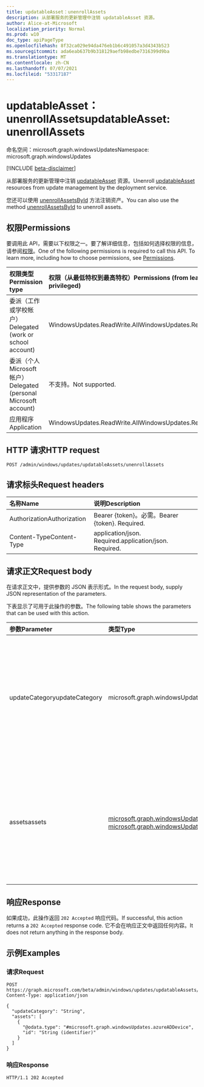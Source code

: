 ```yaml
---
title: updatableAsset：unenrollAssets
description: 从部署服务的更新管理中注销 updatableAsset 资源。
author: Alice-at-Microsoft
localization_priority: Normal
ms.prod: w10
doc_type: apiPageType
ms.openlocfilehash: 8f32ca029e94da476eb1b6c491057a3d4343b523
ms.sourcegitcommit: ada6eab637b9b318129aefb98edbe7316399d9ba
ms.translationtype: MT
ms.contentlocale: zh-CN
ms.lasthandoff: 07/07/2021
ms.locfileid: "53317187"
---
```

# <a name="updatableasset-unenrollassets"></a><span data-ttu-id="fe646-103">updatableAsset：unenrollAssets</span><span class="sxs-lookup"><span data-stu-id="fe646-103">updatableAsset: unenrollAssets</span></span>
<span data-ttu-id="fe646-104">命名空间：microsoft.graph.windowsUpdates</span><span class="sxs-lookup"><span data-stu-id="fe646-104">Namespace: microsoft.graph.windowsUpdates</span></span>

[!INCLUDE [beta-disclaimer](../../includes/beta-disclaimer.md)]

<span data-ttu-id="fe646-105">从部署服务的更新管理中注销 [updatableAsset](../resources/windowsupdates-updatableasset.md) 资源。</span><span class="sxs-lookup"><span data-stu-id="fe646-105">Unenroll [updatableAsset](../resources/windowsupdates-updatableasset.md) resources from update management by the deployment service.</span></span>

<span data-ttu-id="fe646-106">您还可以使用 [unenrollAssetsById](windowsupdates-updatableasset-unenrollassetsbyid.md) 方法注销资产。</span><span class="sxs-lookup"><span data-stu-id="fe646-106">You can also use the method [unenrollAssetsById](windowsupdates-updatableasset-unenrollassetsbyid.md) to unenroll assets.</span></span>

## <a name="permissions"></a><span data-ttu-id="fe646-107">权限</span><span class="sxs-lookup"><span data-stu-id="fe646-107">Permissions</span></span>
<span data-ttu-id="fe646-p101">要调用此 API，需要以下权限之一。要了解详细信息，包括如何选择权限的信息，请参阅[权限](/graph/permissions-reference)。</span><span class="sxs-lookup"><span data-stu-id="fe646-p101">One of the following permissions is required to call this API. To learn more, including how to choose permissions, see [Permissions](/graph/permissions-reference).</span></span>

|<span data-ttu-id="fe646-110">权限类型</span><span class="sxs-lookup"><span data-stu-id="fe646-110">Permission type</span></span>|<span data-ttu-id="fe646-111">权限（从最低特权到最高特权）</span><span class="sxs-lookup"><span data-stu-id="fe646-111">Permissions (from least to most privileged)</span></span>|
|:---|:---|
|<span data-ttu-id="fe646-112">委派（工作或学校帐户）</span><span class="sxs-lookup"><span data-stu-id="fe646-112">Delegated (work or school account)</span></span>|<span data-ttu-id="fe646-113">WindowsUpdates.ReadWrite.All</span><span class="sxs-lookup"><span data-stu-id="fe646-113">WindowsUpdates.ReadWrite.All</span></span>|
|<span data-ttu-id="fe646-114">委派（个人 Microsoft 帐户）</span><span class="sxs-lookup"><span data-stu-id="fe646-114">Delegated (personal Microsoft account)</span></span>|<span data-ttu-id="fe646-115">不支持。</span><span class="sxs-lookup"><span data-stu-id="fe646-115">Not supported.</span></span>|
|<span data-ttu-id="fe646-116">应用程序</span><span class="sxs-lookup"><span data-stu-id="fe646-116">Application</span></span>|<span data-ttu-id="fe646-117">WindowsUpdates.ReadWrite.All</span><span class="sxs-lookup"><span data-stu-id="fe646-117">WindowsUpdates.ReadWrite.All</span></span>|

## <a name="http-request"></a><span data-ttu-id="fe646-118">HTTP 请求</span><span class="sxs-lookup"><span data-stu-id="fe646-118">HTTP request</span></span>

<!-- {
  "blockType": "ignored"
}
-->
``` http
POST /admin/windows/updates/updatableAssets/unenrollAssets
```

## <a name="request-headers"></a><span data-ttu-id="fe646-119">请求标头</span><span class="sxs-lookup"><span data-stu-id="fe646-119">Request headers</span></span>
|<span data-ttu-id="fe646-120">名称</span><span class="sxs-lookup"><span data-stu-id="fe646-120">Name</span></span>|<span data-ttu-id="fe646-121">说明</span><span class="sxs-lookup"><span data-stu-id="fe646-121">Description</span></span>|
|:---|:---|
|<span data-ttu-id="fe646-122">Authorization</span><span class="sxs-lookup"><span data-stu-id="fe646-122">Authorization</span></span>|<span data-ttu-id="fe646-p102">Bearer {token}。必需。</span><span class="sxs-lookup"><span data-stu-id="fe646-p102">Bearer {token}. Required.</span></span>|
|<span data-ttu-id="fe646-125">Content-Type</span><span class="sxs-lookup"><span data-stu-id="fe646-125">Content-Type</span></span>|<span data-ttu-id="fe646-p103">application/json. Required.</span><span class="sxs-lookup"><span data-stu-id="fe646-p103">application/json. Required.</span></span>|

## <a name="request-body"></a><span data-ttu-id="fe646-128">请求正文</span><span class="sxs-lookup"><span data-stu-id="fe646-128">Request body</span></span>
<span data-ttu-id="fe646-129">在请求正文中，提供参数的 JSON 表示形式。</span><span class="sxs-lookup"><span data-stu-id="fe646-129">In the request body, supply JSON representation of the parameters.</span></span>

<span data-ttu-id="fe646-130">下表显示了可用于此操作的参数。</span><span class="sxs-lookup"><span data-stu-id="fe646-130">The following table shows the parameters that can be used with this action.</span></span>

|<span data-ttu-id="fe646-131">参数</span><span class="sxs-lookup"><span data-stu-id="fe646-131">Parameter</span></span>|<span data-ttu-id="fe646-132">类型</span><span class="sxs-lookup"><span data-stu-id="fe646-132">Type</span></span>|<span data-ttu-id="fe646-133">说明</span><span class="sxs-lookup"><span data-stu-id="fe646-133">Description</span></span>|
|:---|:---|:---|
|<span data-ttu-id="fe646-134">updateCategory</span><span class="sxs-lookup"><span data-stu-id="fe646-134">updateCategory</span></span>|<span data-ttu-id="fe646-135">microsoft.graph.windowsUpdates.updateCategory</span><span class="sxs-lookup"><span data-stu-id="fe646-135">microsoft.graph.windowsUpdates.updateCategory</span></span>|<span data-ttu-id="fe646-136">要停止管理的服务的更新类别。</span><span class="sxs-lookup"><span data-stu-id="fe646-136">The category of updates for the service to stop managing.</span></span> <span data-ttu-id="fe646-137">支持 **updateCategory** 值的子集。</span><span class="sxs-lookup"><span data-stu-id="fe646-137">Supports a subset of the values for **updateCategory**.</span></span> <span data-ttu-id="fe646-138">可能的值是 `feature` ：。</span><span class="sxs-lookup"><span data-stu-id="fe646-138">Possible values are: `feature`.</span></span>|
|<span data-ttu-id="fe646-139">assets</span><span class="sxs-lookup"><span data-stu-id="fe646-139">assets</span></span>|<span data-ttu-id="fe646-140">[microsoft.graph.windowsUpdates.updatableAsset](../resources/windowsupdates-updatableasset.md) 集合</span><span class="sxs-lookup"><span data-stu-id="fe646-140">[microsoft.graph.windowsUpdates.updatableAsset](../resources/windowsupdates-updatableasset.md) collection</span></span>|<span data-ttu-id="fe646-141">要从服务的更新管理中注销的 **updatableAsset** 资源列表，用于给定 **updateCategory**。</span><span class="sxs-lookup"><span data-stu-id="fe646-141">List of **updatableAsset** resources to unenroll from update management by the service for the given **updateCategory**.</span></span>|



## <a name="response"></a><span data-ttu-id="fe646-142">响应</span><span class="sxs-lookup"><span data-stu-id="fe646-142">Response</span></span>

<span data-ttu-id="fe646-143">如果成功，此操作返回 `202 Accepted` 响应代码。</span><span class="sxs-lookup"><span data-stu-id="fe646-143">If successful, this action returns a `202 Accepted` response code.</span></span> <span data-ttu-id="fe646-144">它不会在响应正文中返回任何内容。</span><span class="sxs-lookup"><span data-stu-id="fe646-144">It does not return anything in the response body.</span></span>

## <a name="examples"></a><span data-ttu-id="fe646-145">示例</span><span class="sxs-lookup"><span data-stu-id="fe646-145">Examples</span></span>

### <a name="request"></a><span data-ttu-id="fe646-146">请求</span><span class="sxs-lookup"><span data-stu-id="fe646-146">Request</span></span>
<!-- {
  "blockType": "request",
  "name": "updatableasset_unenrollassets"
}
-->
``` http
POST https://graph.microsoft.com/beta/admin/windows/updates/updatableAssets/unenrollAssets
Content-Type: application/json

{
  "updateCategory": "String",
  "assets": [
    {
      "@odata.type": "#microsoft.graph.windowsUpdates.azureADDevice",
      "id": "String (identifier)"
    }
  ]
}
```


### <a name="response"></a><span data-ttu-id="fe646-147">响应</span><span class="sxs-lookup"><span data-stu-id="fe646-147">Response</span></span>

<!-- {
  "blockType": "response",
  "truncated": true
}
-->
``` http
HTTP/1.1 202 Accepted
```

